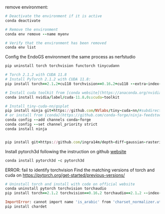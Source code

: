 remove environment:

```ruby
# Deactivate the environment if it is active
conda deactivate

# Remove the environment
conda env remove --name myenv

# Verify that the environment has been removed
conda env list
```
Config the EndoGS environment the same process as nerfstudio
```ruby
pip uninstall torch torchvision functorch tinycudann

# Torch 2.1.2 with CUDA 11.8 
# Install PyTorch 2.1.2 with CUDA 11.8:
pip install torch==2.1.2+cu118 torchvision==0.16.2+cu118 --extra-index-url https://download.pytorch.org/whl/cu118

# Install cuda toolkit from [conda website](https://anaconda.org/nvidia/cuda-toolkit)
conda install nvidia/label/cuda-11.8.0::cuda-toolkit

# Install tiny-cuda-nn/gsplat
pip install ninja git+https://github.com/NVlabs/tiny-cuda-nn/#subdirectory=bindings/torch
# or install from [conda](https://github.com/conda-forge/ninja-feedstock)
conda config --add channels conda-forge
conda config --set channel_priority strict
conda install ninja


pip install git+https://github.com/ingra14m/depth-diff-gaussian-rasterization.git@depth
```

Install pytorch3d following the instruction on github [website](https://github.com/facebookresearch/pytorch3d/blob/main/INSTALL.md)

```ruby
conda install pytorch3d -c pytorch3d
```

ERROR: fail to identify torchvision
Find the matching versions of torch and cuda on https://pytorch.org/get-started/previous-versions/
```ruby
# Uninstall torch and install with code on official website
conda uninstall pytorch torchvision torchaudio
pip install torch==2.1.2 torchvision==0.16.2 torchaudio==2.1.2 --index-url https://download.pytorch.org/whl/cu118
```
 ```ruby
ImportError: cannot import name 'is_arabic' from 'charset_normalizer.utils' (/home/wangzican/miniconda3/envs/EndoGS/lib/python3.8/site-packages/charset_normalizer/utils.py)
 pip install chardet
```

